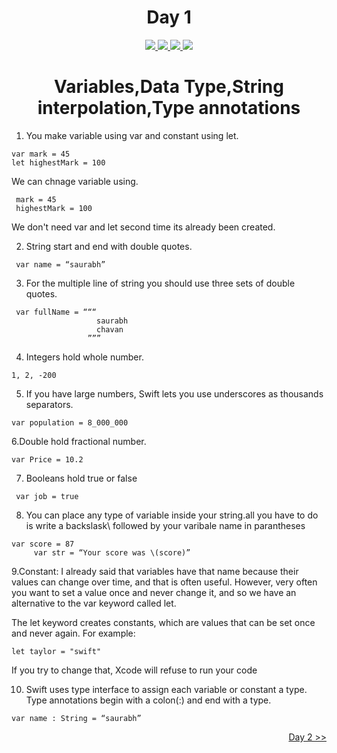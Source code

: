 <div align='center'>
    <h1>Day 1</h1> 
    <a class="header-badge" target="_blank" href="https://www.linkedin.com/in/saurabhmchavan/">
          <img src="https://img.shields.io/badge/style--5eba00.svg?label=LinkedIn&logo=linkedin&style=social">
    </a>   
    <a class="header-badge" target="_blank" href="https://twitter.com/100rabhcsmc">
          <img src="https://img.shields.io/badge/style--5eba00.svg?label=twitter&logo=twitter&style=social">
    </a>
    <a class="header-badge" target="_blank" href="https://instagram.com/100rabhch">
          <img src="https://img.shields.io/badge/style--5eba00.svg?label=instagram&logo=instagram&style=social">
    </a>
    <a class="header-badge" target="_blank" href="https://stackoverflow.com/users/12053852/saurabh-chavan?tab=profile">
          <img src="https://img.shields.io/badge/style--5eba00.svg?label=stackoverflow&logo=stackoverflow&style=social">
    </a>
 </div>

<div align='center'>
    <h1> Variables,Data Type,String interpolation,Type annotations</h1> 
</div>

1. You make variable using var and constant using let.

```
var mark = 45
let highestMark = 100
```

We can chnage variable using.

```
 mark = 45
 highestMark = 100
```

We don't need var and let second time its already been created.

2. String start and end with double quotes.

```
 var name = “saurabh”
```

3. For the multiple line of string you should use three sets of double quotes.

```
 var fullName = “““
                   saurabh
                   chavan
                 ”””
```

4. Integers hold whole number.

```
1, 2, -200
```

5. If you have large numbers, Swift lets you use underscores as thousands separators.

```
var population = 8_000_000
```

6.Double hold fractional number.

```
var Price = 10.2
```

7. Booleans hold true or false

```
 var job = true
```

8. You can place any type of variable inside your string.all you have to do is write a backslask\ followed by your varibale name in parantheses

```
var score = 87
     var str = “Your score was \(score)”
```

9.Constant:
I already said that variables have that name because their values can change over time, and that is often useful. However, very often you want to set a value once and never change it, and so we have an alternative to the var keyword called let.

The let keyword creates constants, which are values that can be set once and never again. For example:

```
let taylor = "swift"
```

If you try to change that, Xcode will refuse to run your code

10. Swift uses type interface to assign each variable or constant a type.
    Type annotations begin with a colon(:) and end with a type.

```
var name : String = “saurabh”
```

<div align="right">
    <a href="https://github.com/100rabhcsmc/100DaysOfSwift/tree/main/Day2">
          Day 2 >>
    </a>
 </div>
